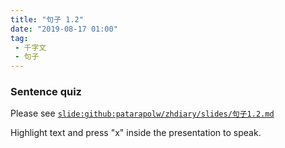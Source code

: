```yaml
---
title: "句子 1.2"
date: "2019-08-17 01:00"
tag: 
 - 千字文
 - 句子
---
```


### Sentence quiz

Please see [`slide:github:patarapolw/zhdiary/slides/句子1.2.md`](slide:github:patarapolw/zhdiary/slides/句子1.2.md)

Highlight text and press "x" inside the presentation to speak.
